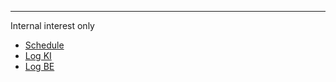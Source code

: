 
---

Internal interest only
  * [Schedule](WeeklySchedule.md)
  * [Log KI](ProcessingLogKilimanjaro.md)
  * [Log BE](ProcessingLogExploratories.md)